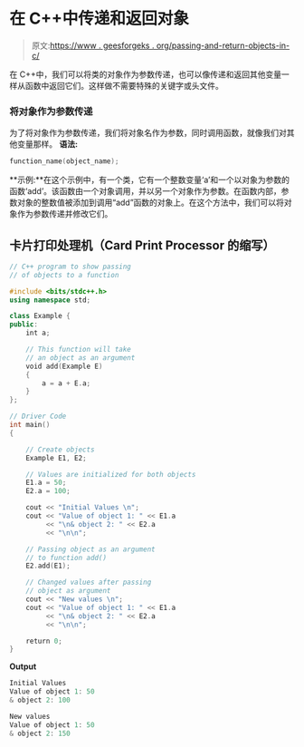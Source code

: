 # 在 C++中传递和返回对象

> 原文:[https://www . geesforgeks . org/passing-and-return-objects-in-c/](https://www.geeksforgeeks.org/passing-and-returning-objects-in-c/)

在 C++中，我们可以将类的对象作为参数传递，也可以像传递和返回其他变量一样从函数中返回它们。这样做不需要特殊的关键字或头文件。

### 将对象作为参数传递

为了将对象作为参数传递，我们将对象名作为参数，同时调用函数，就像我们对其他变量那样。
**语法:**

```cpp
function_name(object_name);
```

**示例:**在这个示例中，有一个类，它有一个整数变量‘a’和一个以对象为参数的函数‘add’。该函数由一个对象调用，并以另一个对象作为参数。在函数内部，参数对象的整数值被添加到调用“add”函数的对象上。在这个方法中，我们可以将对象作为参数传递并修改它们。

## 卡片打印处理机（Card Print Processor 的缩写）

```cpp
// C++ program to show passing
// of objects to a function

#include <bits/stdc++.h>
using namespace std;

class Example {
public:
    int a;

    // This function will take
    // an object as an argument
    void add(Example E)
    {
        a = a + E.a;
    }
};

// Driver Code
int main()
{

    // Create objects
    Example E1, E2;

    // Values are initialized for both objects
    E1.a = 50;
    E2.a = 100;

    cout << "Initial Values \n";
    cout << "Value of object 1: " << E1.a
         << "\n& object 2: " << E2.a
         << "\n\n";

    // Passing object as an argument
    // to function add()
    E2.add(E1);

    // Changed values after passing
    // object as argument
    cout << "New values \n";
    cout << "Value of object 1: " << E1.a
         << "\n& object 2: " << E2.a
         << "\n\n";

    return 0;
}
```

**Output**

```cpp
Initial Values 
Value of object 1: 50
& object 2: 100

New values 
Value of object 1: 50
& object 2: 150
```